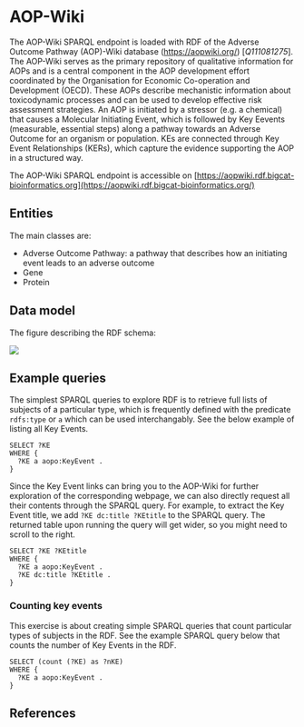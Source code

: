 # AOP-Wiki

The AOP-Wiki SPARQL endpoint is loaded with RDF of the Adverse Outcome Pathway (AOP)-Wiki database
(https://aopwiki.org/)  [<cite>Q111081275</cite>]. The AOP-Wiki serves as the primary repository of qualitative information
for AOPs and is a central component in the AOP development effort coordinated by the Organisation
for Economic Co-operation and Development (OECD). These AOPs describe mechanistic information about
toxicodynamic processes and can be used to develop effective risk assessment strategies. An AOP
is initiated by a stressor (e.g. a chemical) that causes a Molecular Initiating Event, which is
followed by Key Eevents (measurable, essential steps) along a pathway towards an Adverse Outcome
for an organism or population. KEs are connected through Key Event Relationships (KERs), which
capture the evidence supporting the AOP in a structured way. 

The AOP-Wiki SPARQL endpoint is accessible on [https://aopwiki.rdf.bigcat-bioinformatics.org](https://aopwiki.rdf.bigcat-bioinformatics.org/)

## Entities

The main classes are:

* Adverse Outcome Pathway: a pathway that describes how an initiating event leads to an adverse outcome
* Gene
* Protein 

## Data model

The figure describing the RDF schema:

<img src="images/AOP-Wiki-RDF-simple.png">

## Example queries

The simplest SPARQL queries to explore RDF is to retrieve full lists of subjects of a particular type, which is
frequently defined with the predicate `rdfs:type` or `a` which can be used interchangably. See the below
example of listing all Key Events.

```sparql
SELECT ?KE 
WHERE {
  ?KE a aopo:KeyEvent .
}
```

Since the Key Event links can bring you to the AOP-Wiki for further exploration of the corresponding webpage,
we can also directly request all their contents through the SPARQL query. For example, to extract the
Key Event title, we add `?KE dc:title ?KEtitle` to the SPARQL query. The returned table upon running the
query will get wider, so you might need to scroll to the right. 

```sparql
SELECT ?KE ?KEtitle
WHERE {
  ?KE a aopo:KeyEvent .
  ?KE dc:title ?KEtitle .
}
```

### Counting key events

This exercise is about creating simple SPARQL queries that count particular types of subjects in the RDF. See the example SPARQL query below that counts the number of Key Events in the RDF.

```sparql
SELECT (count (?KE) as ?nKE) 
WHERE {
  ?KE a aopo:KeyEvent .
}
```

## References

<references/>
